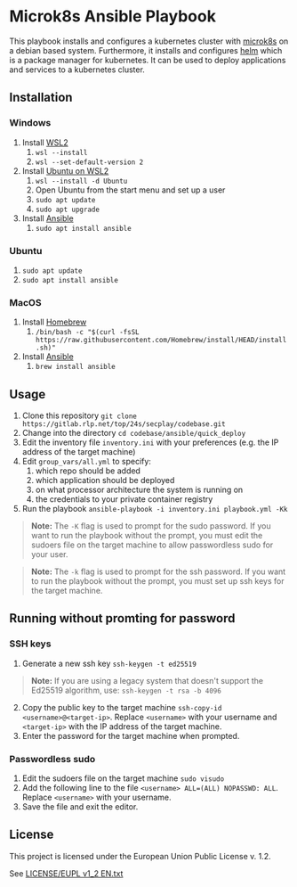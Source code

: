 # Microk8s Ansible Playbook

This playbook installs and configures a kubernetes cluster with [microk8s](https://microk8s.io/) on a debian based system. Furthermore, it installs and configures [helm](https://helm.sh/) which is a package manager for kubernetes. It can be used to deploy applications and services to a kubernetes cluster.

## Installation

### Windows

1. Install [WSL2](https://docs.microsoft.com/en-us/windows/wsl/install-win10)
    1. `wsl --install`
    2. `wsl --set-default-version 2`
2. Install [Ubuntu on WSL2](https://apps.microsoft.com/detail/9pdxgncfsczv?hl=en-us&gl=US)
    1. `wsl --install -d Ubuntu`
    2. Open Ubuntu from the start menu and set up a user
    3. `sudo apt update`
    4. `sudo apt upgrade`
3. Install [Ansible](https://docs.ansible.com/ansible/latest/installation_guide/intro_installation.html#installing-ansible-on-ubuntu)
    1. `sudo apt install ansible`

### Ubuntu

1. `sudo apt update`
2. `sudo apt install ansible`

### MacOS

1. Install [Homebrew](https://brew.sh/)
    1. `/bin/bash -c "$(curl -fsSL https://raw.githubusercontent.com/Homebrew/install/HEAD/install.sh)"`
2. Install [Ansible](https://docs.ansible.com/ansible/latest/installation_guide/intro_installation.html#installing-ansible-on-macos)
    1. `brew install ansible`

## Usage

1. Clone this repository `git clone https://gitlab.rlp.net/top/24s/secplay/codebase.git`
2. Change into the directory `cd codebase/ansible/quick_deploy`
3. Edit the inventory file `inventory.ini` with your preferences (e.g. the IP address of the target machine)
4. Edit `group_vars/all.yml` to specify:
    1. which repo should be added
    2. which application should be deployed
    3. on what processor architecture the system is running on
    4. the credentials to your private container registry
5. Run the playbook `ansible-playbook -i inventory.ini playbook.yml -Kk`

> **Note:** The `-K` flag is used to prompt for the sudo password. If you want to run the playbook without the prompt, you must edit the sudoers file on the target machine to allow passwordless sudo for your user.

> **Note:** The `-k` flag is used to prompt for the ssh password. If you want to run the playbook without the prompt, you must set up ssh keys for the target machine.

## Running without promting for password

### SSH keys

1. Generate a new ssh key `ssh-keygen -t ed25519`
> **Note:** If you are using a legacy system that doesn't support the Ed25519 algorithm, use: `ssh-keygen -t rsa -b 4096`

2. Copy the public key to the target machine `ssh-copy-id <username>@<target-ip>`. Replace `<username>` with your username and `<target-ip>` with the IP address of the target machine.
3. Enter the password for the target machine when prompted.

### Passwordless sudo

1. Edit the sudoers file on the target machine `sudo visudo`
2. Add the following line to the file `<username> ALL=(ALL) NOPASSWD: ALL`. Replace `<username>` with your username.
3. Save the file and exit the editor.

## License

This project is licensed under the European Union Public License v. 1.2.

See [LICENSE/EUPL v1_2 EN.txt](https://gitlab.rlp.net/top/24s/secplay/codebase/-/blob/43c8be19f6db45cee733edb694ba311fff694993/LICENSE/EUPL%20v1_2%20EN.txt)